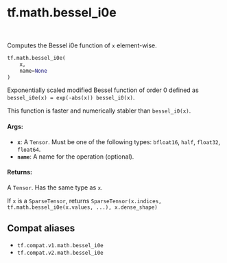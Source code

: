 <div itemscope itemtype="http://developers.google.com/ReferenceObject">
<meta itemprop="name" content="tf.math.bessel_i0e" />
<meta itemprop="path" content="Stable" />
</div>

# tf.math.bessel_i0e

<!-- Insert buttons and diff -->

<table class="tfo-notebook-buttons tfo-api" align="left">
</table>



Computes the Bessel i0e function of `x` element-wise.

``` python
tf.math.bessel_i0e(
    x,
    name=None
)
```



<!-- Placeholder for "Used in" -->

Exponentially scaled modified Bessel function of order 0 defined as
`bessel_i0e(x) = exp(-abs(x)) bessel_i0(x)`.

This function is faster and numerically stabler than `bessel_i0(x)`.

#### Args:


* <b>`x`</b>: A `Tensor`. Must be one of the following types: `bfloat16`, `half`, `float32`, `float64`.
* <b>`name`</b>: A name for the operation (optional).


#### Returns:

A `Tensor`. Has the same type as `x`.

If `x` is a `SparseTensor`, returns
`SparseTensor(x.indices, tf.math.bessel_i0e(x.values, ...), x.dense_shape)`


## Compat aliases

* `tf.compat.v1.math.bessel_i0e`
* `tf.compat.v2.math.bessel_i0e`

